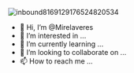 ![inbound8169129176524820534](https://github.com/Mirelaveres/Mirelaveres/assets/141290781/432aff46-7495-4bf5-827c-508e020cf2ab)
- 👋 Hi, I’m @Mirelaveres
- 👀 I’m interested in ...
- 🌱 I’m currently learning ...
- 💞️ I’m looking to collaborate on ...
- 📫 How to reach me ...

<!---
Mirelaveres/Mirelaveres is a ✨ special ✨ repository because its `README.md` (this file) appears on your GitHub profile.
You can click the Preview link to take a look at your changes.
--->
